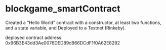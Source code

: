 # blockgame_smartContract
Created a “Hello World” contract with a constructor, at least two functions, and a state variable, and Deployed to a Testnet (Rinkeby).

deployed contract address: 0x96B3E43dd3Ae0076DED89cB66DCdF1f0A62E8292
